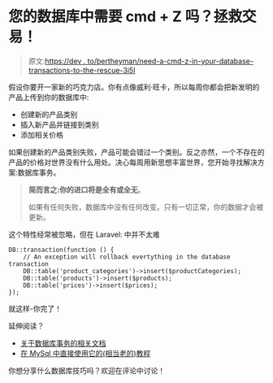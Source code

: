 # 您的数据库中需要 cmd + Z 吗？拯救交易！

> 原文:[https://dev . to/bertheyman/need-a-cmd-z-in-your-database-transactions-to-the-rescue-3i5l](https://dev.to/bertheyman/need-a-cmd-z-in-your-database-transactions-to-the-rescue-3i5l)

假设你要开一家新的巧克力店。你有点像威利·旺卡，所以每周你都会把新发明的产品上传到你的数据库中:

*   创建新的产品类别
*   插入新产品并链接到类别
*   添加相关价格

如果创建新的产品类别失败，产品可能会错过一个类别。反之亦然，一个不存在的产品的价格对世界没有什么用处。决心每周用新思想丰富世界，您开始寻找解决方案:数据库事务。

> **简而言之:你的进口将是全有或全无**。
> 
> 如果有任何失败，数据库中没有任何改变。只有一切正常，你的数据才会被更新。

这个特性经常被忽略，但在 Laravel:
中并不太难

```
DB::transaction(function () {
    // An exception will rollback evertything in the database transaction
    DB::table('product_categories')->insert($productCategories);
    DB::table('products')->insert($products);
    DB::table('prices')->insert($prices);
}); 
```

就这样-你完了！

延伸阅读？

*   [关于数据库事务的相关文档](https://laravel.com/docs/5.8/database#database-transactions)
*   [在 MySql 中直接使用它的(相当老的)教程](https://www.thecreativedev.com/mysql-transaction-tutorial-for-beginners/)

你想分享什么数据库技巧吗？欢迎在评论中讨论！
